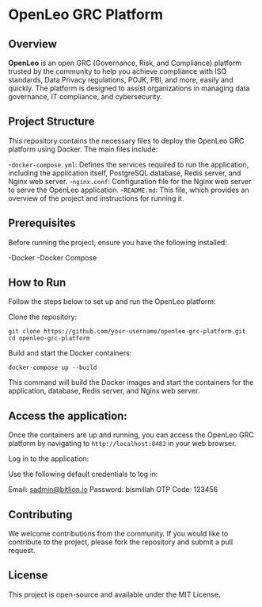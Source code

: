 # OpenLeo GRC Platform

## Overview
**OpenLeo** is an open GRC (Governance, Risk, and Compliance) platform trusted by the community to help you achieve compliance with ISO standards, Data Privacy regulations, POJK, PBI, and more, easily and quickly. The platform is designed to assist organizations in managing data governance, IT compliance, and cybersecurity.

## Project Structure
This repository contains the necessary files to deploy the OpenLeo GRC platform using Docker. The main files include:

-`docker-compose.yml`: Defines the services required to run the application, including the application itself, PostgreSQL database, Redis server, and Nginx web server.
-`nginx.conf`: Configuration file for the Nginx web server to serve the OpenLeo application.
-`README.md`: This file, which provides an overview of the project and instructions for running it.

## Prerequisites
Before running the project, ensure you have the following installed:

-Docker
-Docker Compose

## How to Run
Follow the steps below to set up and run the OpenLeo platform:

Clone the repository:
```
git clone https://github.com/your-username/openleo-grc-platform.git
cd openleo-grc-platform
```

Build and start the Docker containers:
```
docker-compose up --build
```

This command will build the Docker images and start the containers for the application, database, Redis server, and Nginx web server.

## Access the application:

Once the containers are up and running, you can access the OpenLeo GRC platform by navigating to `http://localhost:8483` in your web browser.

Log in to the application:

Use the following default credentials to log in:

Email: sadmin@bitlion.io
Password: bismillah
OTP Code: 123456

## Contributing
We welcome contributions from the community. If you would like to contribute to the project, please fork the repository and submit a pull request.

## License
This project is open-source and available under the MIT License.
